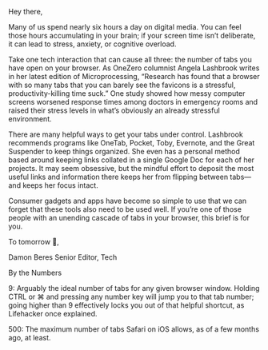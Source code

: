 Hey there,


Many of us spend nearly six hours a day on digital media. You can feel those hours accumulating in your brain; if your screen time isn’t deliberate, it can lead to stress, anxiety, or cognitive overload.


Take one tech interaction that can cause all three: the number of tabs you have open on your browser. As OneZero columnist Angela Lashbrook writes in her latest edition of Microprocessing, “Research has found that a browser with so many tabs that you can barely see the favicons is a stressful, productivity-killing time suck.” One study showed how messy computer screens worsened response times among doctors in emergency rooms and raised their stress levels in what’s obviously an already stressful environment.


There are many helpful ways to get your tabs under control. Lashbrook recommends programs like OneTab, Pocket, Toby, Evernote, and the Great Suspender to keep things organized. She even has a personal method based around keeping links collated in a single Google Doc for each of her projects. It may seem obsessive, but the mindful effort to deposit the most useful links and information there keeps her from flipping between tabs—and keeps her focus intact.


Consumer gadgets and apps have become so simple to use that we can forget that these tools also need to be used well. If you’re one of those people with an unending cascade of tabs in your browser, this brief is for you.


To tomorrow 🤖,


Damon Beres
Senior Editor, Tech


By the Numbers


9: Arguably the ideal number of tabs for any given browser window. Holding CTRL or ⌘ and pressing any number key will jump you to that tab number; going higher than 9 effectively locks you out of that helpful shortcut, as Lifehacker once explained.


500: The maximum number of tabs Safari on iOS allows, as of a few months ago, at least.
